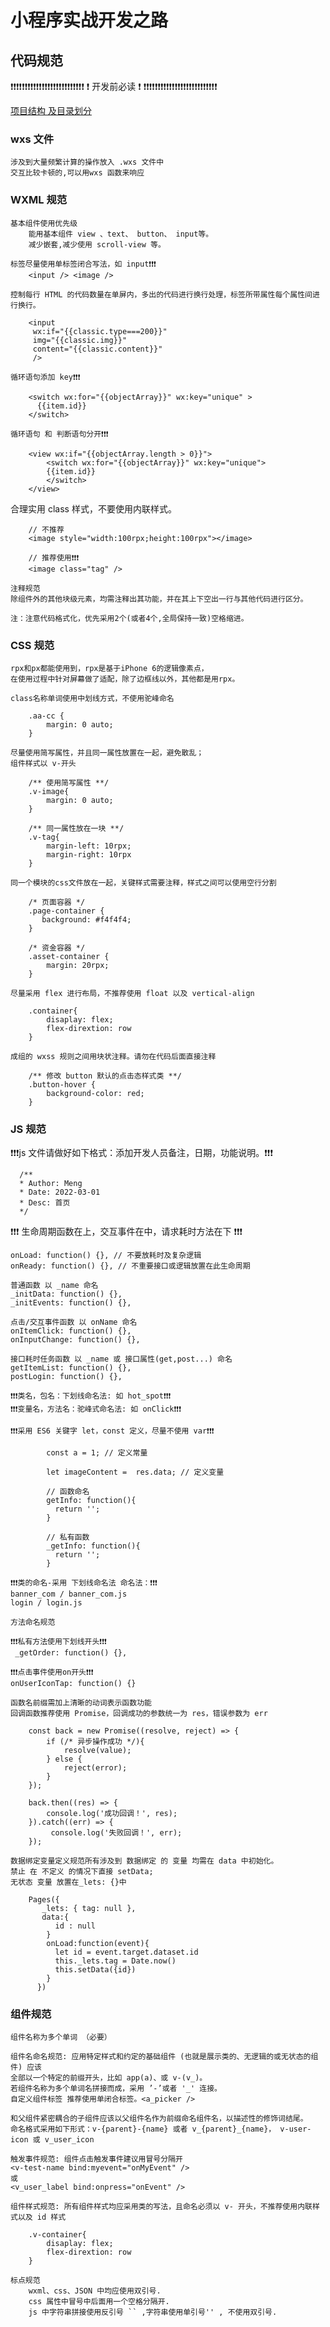 # 小程序实战开发之路

## 代码规范

❗️❗️❗️❗️❗️❗️❗️❗️❗️❗️❗️❗️❗️❗️❗️❗️❗️❗️❗️❗️❗️❗️❗️❗️❗️❗️
❗️ 开发前必读 ❗️
❗️❗️❗️❗️❗️❗️❗️❗️❗️❗️❗️❗️❗️❗️❗️❗️❗️❗️❗️❗️❗️❗️❗️❗️❗️❗️

[项目结构 及目录划分](./Guide.md)

### wxs 文件

    涉及到大量频繁计算的操作放入 .wxs 文件中
    交互比较卡顿的,可以用wxs 函数来响应

### WXML 规范

    基本组件使用优先级
        能用基本组件 view 、text、 button、 input等。
        减少嵌套,减少使用 scroll-view 等。

    标签尽量使用单标签闭合写法，如 input❗️❗️❗️
        <input /> <image />

    控制每行 HTML 的代码数量在单屏内，多出的代码进行换行处理，标签所带属性每个属性间进行换行。

```
    <input
     wx:if="{{classic.type===200}}"
     img="{{classic.img}}"
     content="{{classic.content}}"
     />

```

    循环语句添加 key❗️❗️❗️

```
    <switch wx:for="{{objectArray}}" wx:key="unique" >
      {{item.id}}
    </switch>
```

    循环语句 和 判断语句分开❗️❗️❗️

```
    <view wx:if="{{objectArray.length > 0}}">
        <switch wx:for="{{objectArray}}" wx:key="unique">
        {{item.id}}
        </switch>
    </view>
```

合理实用 class 样式，不要使用内联样式。

```
    // 不推荐
    <image style="width:100rpx;height:100rpx"></image>

    // 推荐使用❗️❗️❗️
    <image class="tag" />
```

    注释规范
    除组件外的其他块级元素，均需注释出其功能，并在其上下空出一行与其他代码进行区分。

    注：注意代码格式化，优先采用2个(或者4个,全局保持一致)空格缩进。

### CSS 规范

    rpx和px都能使用到，rpx是基于iPhone 6的逻辑像素点，
    在使用过程中针对屏幕做了适配，除了边框线以外，其他都是用rpx。

    class名称单词使用中划线方式，不使用驼峰命名

```
    .aa-cc {
        margin: 0 auto;
    }
```

    尽量使用简写属性，并且同一属性放置在一起，避免散乱；
    组件样式以 v-开头

```
    /** 使用简写属性 **/
    .v-image{
        margin: 0 auto;
    }

    /** 同一属性放在一块 **/
    .v-tag{
        margin-left: 10rpx;
        margin-right: 10rpx
    }
```

    同一个模块的css文件放在一起，关键样式需要注释，样式之间可以使用空行分割

```
    /* 页面容器 */
    .page-container {
       background: #f4f4f4;
    }

    /* 资金容器 */
    .asset-container {
        margin: 20rpx;
    }
```

    尽量采用 flex 进行布局，不推荐使用 float 以及 vertical-align

```
    .container{
        disaplay: flex;
        flex-dirextion: row
    }
```

    成组的 wxss 规则之间用块状注释。请勿在代码后面直接注释

```
    /** 修改 button 默认的点击态样式类 **/
    .button-hover {
        background-color: red;
    }
```

### JS 规范

❗️❗️❗️js 文件请做好如下格式：添加开发人员备注，日期，功能说明。❗️❗️❗️

```
  /**
  * Author: Meng
  * Date: 2022-03-01
  * Desc: 首页
  */
```

❗️❗️❗️ 生命周期函数在上，交互事件在中，请求耗时方法在下 ❗️❗️❗️

```
onLoad: function() {}, // 不要放耗时及复杂逻辑
onReady: function() {}, // 不重要接口或逻辑放置在此生命周期

普通函数 以 _name 命名
_initData: function() {},
_initEvents: function() {},

点击/交互事件函数 以 onName 命名
onItemClick: function() {},
onInputChange: function() {},

接口耗时任务函数 以 _name 或 接口属性(get,post...) 命名
getItemList: function() {},
postLogin: function() {},
```

    ❗️❗️❗️类名，包名：下划线命名法: 如 hot_spot❗️❗️❗️
    ❗️❗️❗️变量名，方法名：驼峰式命名法: 如 onClick❗️❗️❗️

    ❗️❗️❗️采用 ES6 关键字 let，const 定义，尽量不使用 var❗️❗️❗️

```
        const a = 1; // 定义常量

        let imageContent =  res.data; // 定义变量

        // 函数命名
        getInfo: function(){
          return '';
        }

        // 私有函数
        _getInfo: function(){
          return '';
        }
```

    ❗️❗️❗️类的命名-采用 下划线命名法 命名法：❗️❗️❗️
    banner_com / banner_com.js
    login / login.js

    方法命名规范

    ❗️❗️❗️私有方法使用下划线开头❗️❗️❗️
     _getOrder: function() {},

    ❗️❗️❗️点击事件使用on开头❗️❗️❗️
    onUserIconTap: function() {}

    函数名前缀需加上清晰的动词表示函数功能
    回调函数推荐使用 Promise，回调成功的参数统一为 res，错误参数为 err

```
    const back = new Promise((resolve, reject) => {
        if (/* 异步操作成功 */){
            resolve(value);
        } else {
            reject(error);
        }
    });

    back.then((res) => {
        console.log('成功回调！', res);
    }).catch((err) => {
         console.log('失败回调！', err);
    });
```

    数据绑定变量定义规范所有涉及到 数据绑定 的 变量 均需在 data 中初始化。
    禁止 在 不定义 的情况下直接 setData;
    无状态 变量 放置在_lets: {}中

```
    Pages({
       _lets: { tag: null },
       data:{
          id : null
        }
        onLoad:function(event){
          let id = event.target.dataset.id
          this._lets.tag = Date.now()
          this.setData({id})
        }
      })
```

### 组件规范

    组件名称为多个单词 （必要）

    组件名命名规范: 应用特定样式和约定的基础组件 (也就是展示类的、无逻辑的或无状态的组件) 应该
    全部以一个特定的前缀开头，比如 app(a)、或 v-(v_)。
    若组件名称为多个单词名拼接而成，采用 ’-’或者 '_' 连接。
    自定义组件标签 推荐使用单闭合标签。<a_picker />

    和父组件紧密耦合的子组件应该以父组件名作为前缀命名组件名，以描述性的修饰词结尾。
    命名格式采用如下形式：v-{parent}-{name} 或者 v_{parent}_{name}， v-user-icon 或 v_user_icon

    触发事件规范: 组件点击触发事件建议用冒号分隔开
    <v-test-name bind:myevent="onMyEvent" />
    或
    <v_user_label bind:onpress="onEvent" />

    组件样式规范: 所有组件样式均应采用类的写法，且命名必须以 v- 开头，不推荐使用内联样式以及 id 样式

```
    .v-container{
        disaplay: flex;
        flex-dirextion: row
    }
```

    标点规范
        wxml、css、JSON 中均应使用双引号.
        css 属性中冒号中后面用一个空格分隔开.
        js 中字符串拼接使用反引号 `` ,字符串使用单引号'' , 不使用双引号.
